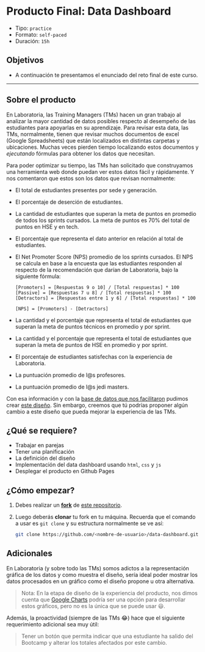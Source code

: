 # Producto Final: Data Dashboard

- Tipo: `practice`
- Formato: `self-paced`
- Duración: `15h`

## Objetivos

- A continuación te presentamos el enunciado del reto final de este curso.

***

## Sobre el producto

En Laboratoria, las Training Managers (TMs) hacen un gran trabajo al analizar la
mayor cantidad de datos posibles respecto al desempeño de las estudiantes para
apoyarlas en su aprendizaje. Para revisar esta data, las TMs, normalmente,
tienen que revisar muchos documentos de excel (Google Spreadsheets) que están
localizados en distintas carpetas y ubicaciones. Muchas veces pierden tiempo
localizando estos documentos y _ejecutando_ fórmulas para obtener los datos que
necesitan.

Para poder optimizar su tiempo, las TMs han solicitado que construyamos una
herramienta web donde puedan ver estos datos fácil y rápidamente. Y nos
comentaron que estos son los datos que revisan normalmente:

- El total de estudiantes presentes por sede y generación.
- El porcentaje de deserción de estudiantes.
- La cantidad de estudiantes que superan la meta de puntos en promedio de todos
  los sprints cursados. La meta de puntos es 70% del total de puntos en HSE y en tech.
- El porcentaje que representa el dato anterior en relación al total de
  estudiantes.
- El Net Promoter Score (NPS) promedio de los sprints cursados. El NPS se
  calcula en base a la encuesta que las estudiantes responden al respecto de
  la recomendación que darían de Laboratoria, bajo la siguiente fórmula:

  ```text
  [Promoters] = [Respuestas 9 o 10] / [Total respuestas] * 100
  [Passive] = [Respuestas 7 u 8] / [Total respuestas] * 100
  [Detractors] = [Respuestas entre 1 y 6] / [Total respuestas] * 100

  [NPS] = [Promoters] - [Detractors]
  ```
- La cantidad y el porcentaje que representa el total de estudiantes que superan
  la meta de puntos técnicos en promedio y por sprint.
- La cantidad y el porcentaje que representa el total de estudiantes que superan
  la meta de puntos de HSE en promedio y por sprint.
- El porcentaje de estudiantes satisfechas con la experiencia de Laboratoria.
- La puntuación promedio de l@s profesores.
- La puntuación promedio de l@s jedi masters.

Con esa información y con la [base de datos que nos facilitaron](https://github.com/Laboratoria-learning/data-dashboard/blob/master/js/data.js)
pudimos crear [este diseño](https://marvelapp.com/104ejifg/). Sin embargo,
creemos que tú podrías proponer algún cambio a este diseño que pueda mejorar la
experiencia de las TMs.

## ¿Qué se requiere?

- Trabajar en parejas
- Tener una planificación
- La definición del diseño
- Implementación del data dashboard usando `html`, `css` y `js`
- Desplegar el producto en Github Pages

## ¿Cómo empezar?

1. Debes realizar un [**fork**](https://gist.github.com/ivandevp/1de47ae69a5e139a6622d78c882e1f74)
   de [este repositorio](https://github.com/Laboratoria-learning/data-dashboard).

2. Luego deberás **clonar** tu fork en tu máquina. Recuerda que el comando a usar
   es `git clone` y su estructura normalmente se ve así:

   ```bash
   git clone https://github.com/<nombre-de-usuario>/data-dashboard.git
   ```

## Adicionales

En Laboratoria (y sobre todo las TMs) somos adictos a la representación gráfica
de los datos y como muestra el diseño, sería ideal poder mostrar los datos
procesados en un gráfico como el diseño propone u otra alternativa.

> Nota: En la etapa de diseño de la experiencia del producto, nos dimos cuenta
> que [Google Charts](https://developers.google.com/chart/interactive/docs/quick_start)
> podría ser una opción para desarrollar estos gráficos, pero no es la única que
> se puede usar :smiley:.

Además, la proactividad (siempre de las TMs :joy:) hace que el siguiente
requerimiento adicional sea muy útil:

> Tener un botón que permita indicar que una estudiante ha salido del Bootcamp y
> alterar los totales afectados por este cambio.
